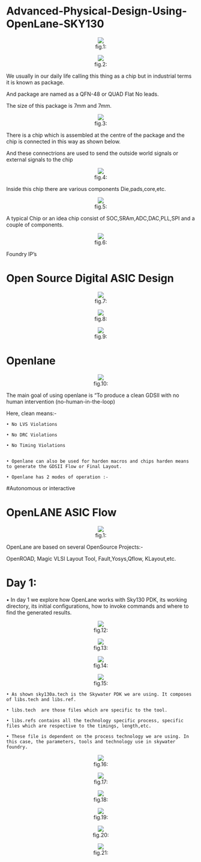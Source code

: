 # Advanced-Physical-Design-Using-OpenLane-SKY130


</p>
<p align="center">
  <img src="https://user-images.githubusercontent.com/90523478/215343706-7823e1b9-93a4-4fd6-a22e-8f2cf3197330.jpg"></br>
   fig.1: 
</p>


</p>
<p align="center">
  <img src="https://user-images.githubusercontent.com/90523478/215343958-2c3ea6f8-b47e-4894-928b-5dc268a1f573.png"></br>
   fig.2: 
</p>

We usually in our daily life calling this thing as a chip but in industrial terms it is known as package.

And package are named as a QFN-48 or QUAD Flat No leads.

The size of this package is 7mm and 7mm.


</p>
<p align="center">
  <img src="https://user-images.githubusercontent.com/90523478/215344029-f7e05b67-2bb1-456c-810d-da644b70e0c5.png"></br>
   fig.3: 
</p>

There is a chip which is assembled at the centre of the package and the chip is connected in this way as shown below.

And these connectrions are used to send the outside world signals or external signals to the chip

</p>
<p align="center">
  <img src="https://user-images.githubusercontent.com/90523478/215344053-2ce6bab5-c95c-4627-baec-e7e7957f28f8.png"></br>
   fig.4: 
</p>

Inside this chip there are various components Die,pads,core,etc.

</p>
<p align="center">
  <img src="https://user-images.githubusercontent.com/90523478/215344362-2b689123-76e6-4dd2-9769-8514387247c3.png"></br>
   fig.5: 
</p>

A typical Chip or an idea chip consist of SOC,SRAm,ADC,DAC,PLL,SPI and a couple of components.

</p>
<p align="center">
  <img src="https://user-images.githubusercontent.com/90523478/215344396-dbd9b676-807c-4863-b43a-93cd1fc6bd7b.png"></br>
   fig.6: 
</p>

Foundry IP’s

# Open Source Digital ASIC Design

</p>
<p align="center">
  <img src="https://user-images.githubusercontent.com/90523478/215344432-6bbbddcb-1bcb-4587-babd-9d3cccd248df.png"></br>
   fig.7: 
</p>


</p>
<p align="center">
  <img src="https://user-images.githubusercontent.com/90523478/215344481-18fb4d53-2f78-479c-9996-ca91585c71b1.png"></br>
   fig.8: 
</p>


</p>
<p align="center">
  <img src="https://user-images.githubusercontent.com/90523478/215344507-1f98e2a6-71ac-42ca-ac52-3c482bb5b090.png"></br>
   fig.9: 
</p>

# Openlane

</p>
<p align="center">
  <img src="https://user-images.githubusercontent.com/90523478/215344549-8040b71c-7584-4bf2-af4a-00145baef992.png"></br>
   fig.10: 
</p>

The main goal of using openlane is “To produce a clean GDSII with no human intervention (no-human-in-the-loop)

Here, clean means:-

    • No LVS Violations

    • No DRC Violations
    
    • No Timing Violations 

    
    • Openlane can also be used for harden macros and chips harden means to generate the GDSII Flow or Final Layout. 
   
    • Openlane has 2 modes of operation :-

#Autonomous or interactive


# OpenLANE ASIC Flow

</p>
<p align="center">
  <img src="https://user-images.githubusercontent.com/90523478/215343706-7823e1b9-93a4-4fd6-a22e-8f2cf3197330.jpg"></br>
   fig.1: 
</p>

OpenLane are based on several OpenSource Projects:-

OpenROAD, Magic VLSI Layout Tool, Fault,Yosys,Qflow, KLayout,etc.

# Day 1:

 •  In day 1 we explore how OpenLane works with Sky130 PDK, its working directory, its initial configurations, how to invoke commands and where to find the generated results.

</p>
<p align="center">
  <img src="https://user-images.githubusercontent.com/90523478/215344659-616fc20c-1912-4598-b76c-a0896d466f40.png"></br>
   fig.12: 
</p>


</p>
<p align="center">
  <img src="https://user-images.githubusercontent.com/90523478/215344733-3dc65e80-5dff-4846-b080-1b3795151219.png"></br>
   fig.13: 
</p>


</p>
<p align="center">
  <img src="https://user-images.githubusercontent.com/90523478/215344806-4630d8bb-9d24-4794-af1e-41feec8943b3.png"></br>
   fig.14: 
</p>


</p>
<p align="center">
  <img src="https://user-images.githubusercontent.com/90523478/215344844-9fc4ce97-06fa-412d-a28d-2a70f742cec9.png"></br>
   fig.15: 
</p>


    • As shown sky130a.tech is the Skywater PDK we are using. It composes of libs.tech and libs.ref.

    • libs.tech  are those files which are specific to the tool.
    
    • libs.refs contains all the technology specific process, specific files which are respective to the timings, length,etc. 

    • These file is dependent on the process technology we are using. In this case, the parameters, tools and technology use in skywater foundry.

</p>
<p align="center">
  <img src="https://user-images.githubusercontent.com/90523478/215344949-1fc4addb-420b-4dbb-932a-1477bab6a444.png"></br>
   fig.16: 
</p>


</p>
<p align="center">
  <img src="https://user-images.githubusercontent.com/90523478/215344973-4afcc828-eed7-47f0-97f8-f7d3fb9fc0b8.png"></br>
   fig.17: 
</p>


</p>
<p align="center">
  <img src="https://user-images.githubusercontent.com/90523478/215345002-e4b24906-17d5-4436-9bb3-25ec4b8f1ec1.png"></br>
   fig.18: 
</p>


</p>
<p align="center">
  <img src="https://user-images.githubusercontent.com/90523478/215345031-e2c0434b-9fb8-4fca-b092-77f1a2660c9a.png"></br>
   fig.19: 
</p>


</p>
<p align="center">
  <img src="https://user-images.githubusercontent.com/90523478/215345077-12926afe-f82c-49e7-bb9b-3e7d68af1837.png"></br>
   fig.20: 
</p>


</p>
<p align="center">
  <img src="https://user-images.githubusercontent.com/90523478/215345106-222e1bf6-19af-4314-a886-8aa1140af255.png"></br>
   fig.21: 
</p>

